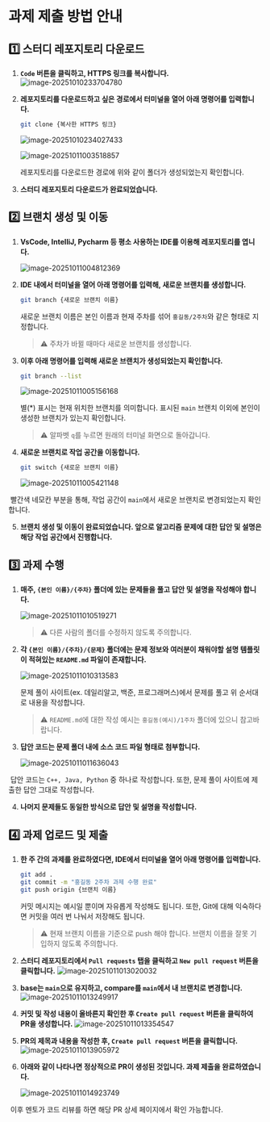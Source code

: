 # 과제 제출 방법 안내

## 1️⃣ 스터디 레포지토리 다운로드

1. **`Code` 버튼을 클릭하고, HTTPS 링크를 복사합니다.**
    ![image-20251010233704780](./assets/img/과제_제출_방법_안내_이미지/image-20251010233704780.png)

2. **레포지토리를 다운로드하고 싶은 경로에서 터미널을 열어 아래 명령어를 입력합니다.**

   ```bash
   git clone {복사한 HTTPS 링크}
   ```

   ![image-20251010234027433](./assets/img/과제_제출_방법_안내_이미지/image-20251010234027433.png)

   ![image-20251011003518857](./assets/img/과제_제출_방법_안내_이미지/image-20251011003518857.png)

    레포지토리를 다운로드한 경로에 위와 같이 폴더가 생성되었는지 확인합니다.

3. **스터디 레포지토리 다운로드가 완료되었습니다.**



## 2️⃣ 브랜치 생성 및 이동

1. **VsCode, IntelliJ, Pycharm 등 평소 사용하는 IDE를 이용해 레포지토리를 엽니다.**

   ![image-20251011004812369](./assets/img/과제_제출_방법_안내_이미지/image-20251011004812369.png)

2. **IDE 내에서 터미널을 열어 아래 명령어를 입력해, 새로운 브랜치를 생성합니다.**

   ```bash
   git branch {새로운 브랜치 이름}
   ```

   새로운 브랜치 이름은 본인 이름과 현재 주차를 섞어 `홍길동/2주차`와 같은 형태로 지정합니다.

   >  ⚠️ 주차가 바뀔 때마다 새로운 브랜치를 생성합니다.

3. **이후 아래 명령어를 입력해 새로운 브랜치가 생성되었는지 확인합니다.**

   ```bash
   git branch --list
   ```

   ![image-20251011005156168](./assets/img/과제_제출_방법_안내_이미지/image-20251011005156168.png)

   별(*) 표시는 현재 위치한 브랜치를 의미합니다. 표시된 `main` 브랜치 이외에 본인이 생성한 브랜치가 있는지 확인합니다.

   > ⚠️ 알파벳 `q`를 누르면 원래의 터미널 화면으로 돌아갑니다.


4. **새로운 브랜치로 작업 공간을 이동합니다.**

   ```bash
   git switch {새로운 브랜치 이름}
   ```

   ![image-20251011005421148](./assets/img/과제_제출_방법_안내_이미지/image-20251011005421148.png)

​	빨간색 네모칸 부분을 통해, 작업 공간이 `main`에서 새로운 브랜치로 변경되었는지 확인합니다.

5. **브랜치 생성 및 이동이 완료되었습니다. 앞으로 알고리즘 문제에 대한 답안 및 설명은 해당 작업 공간에서 진행합니다.**



## 3️⃣ 과제 수행

1. **매주, `{본인 이름}/{주차}` 폴더에 있는 문제들을 풀고 답안 및 설명을 작성해야 합니다.**

   ![image-20251011010519271](./assets/img/과제_제출_방법_안내_이미지/image-20251011010519271.png)

   >  ⚠️ 다른 사람의 폴더를 수정하지 않도록 주의합니다.

2. **각 `{본인 이름}/{주차}/{문제}` 폴더에는 문제 정보와 여러분이 채워야할 설명 템플릿이 적혀있는 `README.md` 파일이 존재합니다.**

   ![image-20251011010313583](./assets/img/과제_제출_방법_안내_이미지/image-20251011010313583.png)

   문제 풀이 사이트(ex. 데일리알고, 백준, 프로그래머스)에서 문제를 풀고 위 순서대로 내용을 작성합니다.

   > ⚠️ `README.md`에 대한 작성 예시는 `홍길동(예시)/1주차` 폴더에 있으니 참고바랍니다.

3. **답안 코드는 문제 폴더 내에 소스 코드 파일 형태로 첨부합니다.**

   ![image-20251011011636043](./assets/img/과제_제출_방법_안내_이미지/image-20251011011636043.png)

​	답안 코드는 `C++, Java, Python` 중 하나로 작성합니다. 또한, 문제 풀이 사이트에 제출한 답안 그대로 작성합니다.

4. **나머지 문제들도 동일한 방식으로 답안 및 설명을 작성합니다.**



## 4️⃣ 과제 업로드 및 제출

1. **한 주 간의 과제를 완료하였다면, IDE에서 터미널을 열어 아래 명령어를 입력합니다.**

   ```bash
   git add .
   git commit -m "홍길동 2주차 과제 수행 완료"
   git push origin {브랜치 이름}
   ```

   커밋 메시지는 예시일 뿐이며 자유롭게 작성해도 됩니다. 또한, Git에 대해 익숙하다면 커밋을 여러 번 나눠서 저장해도 됩니다.

   > ⚠️ 현재 브랜치 이름을 기준으로 push 해야 합니다. 브랜치 이름을 잘못 기입하지 않도록 주의합니다.

2. **스터디 레포지토리에서 `Pull requests` 탭을 클릭하고 `New pull request` 버튼을 클릭합니다.**
   ![image-20251011013020032](./assets/img/과제_제출_방법_안내_이미지/image-20251011013020032.png)

3. **base는 `main`으로 유지하고, compare를 `main`에서 내 브랜치로 변경합니다.**
   ![image-20251011013249917](./assets/img/과제_제출_방법_안내_이미지/image-20251011013249917.png)

4. **커밋 및 작성 내용이 올바른지 확인한 후 `Create pull request` 버튼을 클릭하여 PR을 생성합니다.**
   ![image-20251011013354547](./assets/img/과제_제출_방법_안내_이미지/image-20251011013354547.png)

5. **PR의 제목과 내용을 작성한 후, `Create pull request` 버튼을 클릭합니다.**
   ![image-20251011013905972](./assets/img/과제_제출_방법_안내_이미지/image-20251011013905972.png)

6. **아래와 같이 나타나면 정상적으로 PR이 생성된 것입니다. 과제 제출을 완료하였습니다.**

   ![image-20251011014923749](./assets/img/과제_제출_방법_안내_이미지/image-20251011014923749.png)

​	이후 멘토가 코드 리뷰를 하면 해당 PR 상세 페이지에서 확인 가능합니다.